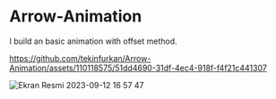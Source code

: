 # Arrow-Animation
I build an basic animation with offset method. 



https://github.com/tekinfurkan/Arrow-Animation/assets/110118575/51dd4690-31df-4ec4-918f-f4f21c441307

![Ekran Resmi 2023-09-12 16 57 47](https://github.com/tekinfurkan/Arrow-Animation/assets/110118575/0aa4b131-452b-456a-aec6-4939719b477f)
